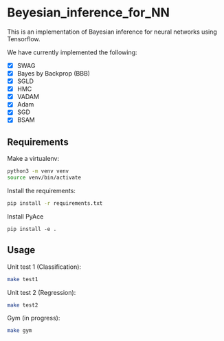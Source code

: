 # Beyesian_inference_for_NN

This is an implementation of Bayesian inference for neural networks using Tensorflow.

We have currently implemented the following:
- [x] SWAG
- [X] Bayes by Backprop (BBB)
- [X] SGLD
- [X] HMC 
- [X] VADAM
- [X] Adam
- [X] SGD
- [X] BSAM

## Requirements
Make a virtualenv:
```bash
python3 -m venv venv
source venv/bin/activate
```

Install the requirements:
```bash
pip install -r requirements.txt
```
Install PyAce
```
pip install -e .
```

## Usage
Unit test 1 (Classification):
```bash
make test1
```

Unit test 2 (Regression):
```bash
make test2
```

Gym (in progress):
```bash
make gym
```
